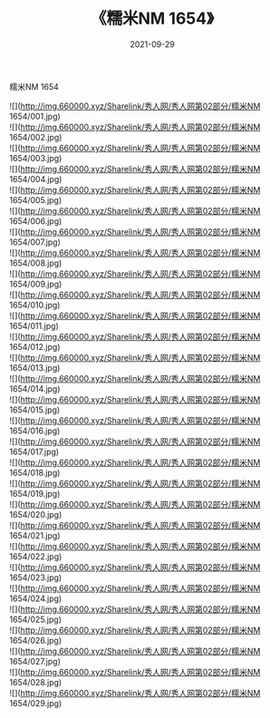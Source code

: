 ﻿---
layout: post
title:  《糯米NM 1654》
date:   2021-09-29
img: http://img.660000.xyz/Sharelink/秀人网/秀人网第02部分/糯米NM 1654/000.jpg
categories: [美女, 清纯, 唯美]
---

糯米NM 1654

  ![](http://img.660000.xyz/Sharelink/秀人网/秀人网第02部分/糯米NM 1654/001.jpg) <br> ![](http://img.660000.xyz/Sharelink/秀人网/秀人网第02部分/糯米NM 1654/002.jpg) <br> ![](http://img.660000.xyz/Sharelink/秀人网/秀人网第02部分/糯米NM 1654/003.jpg) <br> ![](http://img.660000.xyz/Sharelink/秀人网/秀人网第02部分/糯米NM 1654/004.jpg) <br> ![](http://img.660000.xyz/Sharelink/秀人网/秀人网第02部分/糯米NM 1654/005.jpg) <br> ![](http://img.660000.xyz/Sharelink/秀人网/秀人网第02部分/糯米NM 1654/006.jpg) <br> ![](http://img.660000.xyz/Sharelink/秀人网/秀人网第02部分/糯米NM 1654/007.jpg) <br> ![](http://img.660000.xyz/Sharelink/秀人网/秀人网第02部分/糯米NM 1654/008.jpg) <br> ![](http://img.660000.xyz/Sharelink/秀人网/秀人网第02部分/糯米NM 1654/009.jpg) <br> ![](http://img.660000.xyz/Sharelink/秀人网/秀人网第02部分/糯米NM 1654/010.jpg) <br> ![](http://img.660000.xyz/Sharelink/秀人网/秀人网第02部分/糯米NM 1654/011.jpg) <br> ![](http://img.660000.xyz/Sharelink/秀人网/秀人网第02部分/糯米NM 1654/012.jpg) <br> ![](http://img.660000.xyz/Sharelink/秀人网/秀人网第02部分/糯米NM 1654/013.jpg) <br> ![](http://img.660000.xyz/Sharelink/秀人网/秀人网第02部分/糯米NM 1654/014.jpg) <br> ![](http://img.660000.xyz/Sharelink/秀人网/秀人网第02部分/糯米NM 1654/015.jpg) <br> ![](http://img.660000.xyz/Sharelink/秀人网/秀人网第02部分/糯米NM 1654/016.jpg) <br> ![](http://img.660000.xyz/Sharelink/秀人网/秀人网第02部分/糯米NM 1654/017.jpg) <br> ![](http://img.660000.xyz/Sharelink/秀人网/秀人网第02部分/糯米NM 1654/018.jpg) <br> ![](http://img.660000.xyz/Sharelink/秀人网/秀人网第02部分/糯米NM 1654/019.jpg) <br> ![](http://img.660000.xyz/Sharelink/秀人网/秀人网第02部分/糯米NM 1654/020.jpg) <br> ![](http://img.660000.xyz/Sharelink/秀人网/秀人网第02部分/糯米NM 1654/021.jpg) <br> ![](http://img.660000.xyz/Sharelink/秀人网/秀人网第02部分/糯米NM 1654/022.jpg) <br> ![](http://img.660000.xyz/Sharelink/秀人网/秀人网第02部分/糯米NM 1654/023.jpg) <br> ![](http://img.660000.xyz/Sharelink/秀人网/秀人网第02部分/糯米NM 1654/024.jpg) <br> ![](http://img.660000.xyz/Sharelink/秀人网/秀人网第02部分/糯米NM 1654/025.jpg) <br> ![](http://img.660000.xyz/Sharelink/秀人网/秀人网第02部分/糯米NM 1654/026.jpg) <br> ![](http://img.660000.xyz/Sharelink/秀人网/秀人网第02部分/糯米NM 1654/027.jpg) <br> ![](http://img.660000.xyz/Sharelink/秀人网/秀人网第02部分/糯米NM 1654/028.jpg) <br> ![](http://img.660000.xyz/Sharelink/秀人网/秀人网第02部分/糯米NM 1654/029.jpg) <br>